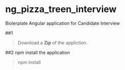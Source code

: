 # ng_pizza_treen_interview
Biolerplate Angular application for Candidate Interview

##1
> Download a **Zip** of the appliction.

##2
npm install the application
> npm install
